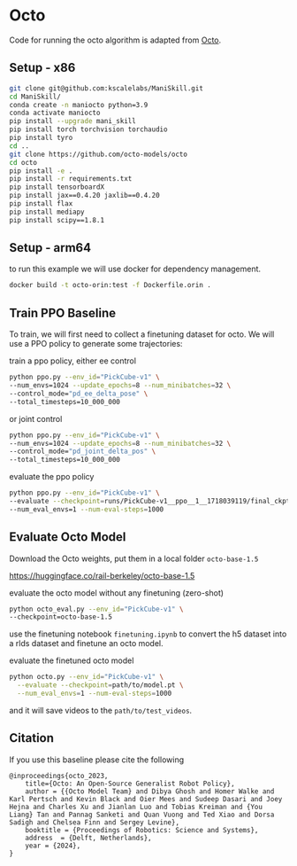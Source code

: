 # Octo

Code for running the octo algorithm is adapted from [Octo](https://github.com/octo-models/octo).

## Setup - x86

```bash
git clone git@github.com:kscalelabs/ManiSkill.git
cd ManiSkill/
conda create -n maniocto python=3.9 
conda activate maniocto
pip install --upgrade mani_skill
pip install torch torchvision torchaudio
pip install tyro
cd ..
git clone https://github.com/octo-models/octo
cd octo
pip install -e .
pip install -r requirements.txt
pip install tensorboardX
pip install jax==0.4.20 jaxlib==0.4.20
pip install flax
pip install mediapy
pip install scipy==1.8.1
```


## Setup - arm64

to run this example we will use docker for dependency management.

```bash
docker build -t octo-orin:test -f Dockerfile.orin .
```

## Train PPO Baseline


To train, we will first need to collect a finetuning dataset for octo. We will use a PPO policy to generate some trajectories:

train a ppo policy, either ee control

```bash
python ppo.py --env_id="PickCube-v1" \
--num_envs=1024 --update_epochs=8 --num_minibatches=32 \
--control_mode="pd_ee_delta_pose" \
--total_timesteps=10_000_000
```

or joint control

```bash
python ppo.py --env_id="PickCube-v1" \
--num_envs=1024 --update_epochs=8 --num_minibatches=32 \
--control_mode="pd_joint_delta_pos" \
--total_timesteps=10_000_000
```

evaluate the ppo policy

```bash
python ppo.py --env_id="PickCube-v1" \
--evaluate --checkpoint=runs/PickCube-v1__ppo__1__1718039119/final_ckpt.pt \
--num_eval_envs=1 --num-eval-steps=1000
```

## Evaluate Octo Model

Download the Octo weights, put them in a local folder `octo-base-1.5`

https://huggingface.co/rail-berkeley/octo-base-1.5

evaluate the octo model without any finetuning (zero-shot)

```bash
python octo_eval.py --env_id="PickCube-v1" \
--checkpoint=octo-base-1.5
```


use the finetuning notebook `finetuning.ipynb` to convert the h5 dataset into a rlds dataset and finetune an octo model.

evaluate the finetuned octo model

```bash
python octo.py --env_id="PickCube-v1" \
  --evaluate --checkpoint=path/to/model.pt \
  --num_eval_envs=1 --num-eval-steps=1000
```

and it will save videos to the `path/to/test_videos`.

## Citation

If you use this baseline please cite the following
```
@inproceedings{octo_2023,
    title={Octo: An Open-Source Generalist Robot Policy},
    author = {{Octo Model Team} and Dibya Ghosh and Homer Walke and Karl Pertsch and Kevin Black and Oier Mees and Sudeep Dasari and Joey Hejna and Charles Xu and Jianlan Luo and Tobias Kreiman and {You Liang} Tan and Pannag Sanketi and Quan Vuong and Ted Xiao and Dorsa Sadigh and Chelsea Finn and Sergey Levine},
    booktitle = {Proceedings of Robotics: Science and Systems},
    address  = {Delft, Netherlands},
    year = {2024},
}
```
